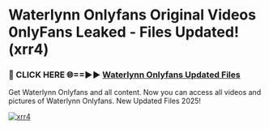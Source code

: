 # Waterlynn Onlyfans Original Videos 0nlyFans Leaked - Files Updated! (xrr4)

<h3>🔴 CLICK HERE 🌐==►► <a href="https://tinyurl.com/x26r9saj" rel="nofollow">Waterlynn Onlyfans Updated Files</a></h3>

Get Waterlynn Onlyfans and all content. Now you can access all videos and pictures of Waterlynn Onlyfans. New Updated Files 2025!

[![xrr4](https://i.imgur.com/LkgZPqh.gif)](https://tinyurl.com/x26r9saj)
